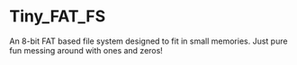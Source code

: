 # Tiny_FAT_FS

An 8-bit FAT based file system designed to fit in small memories.
Just pure fun messing around with ones and zeros!
